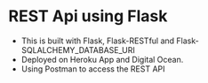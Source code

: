 # REST Api using Flask

* This is built with Flask, Flask-RESTful and Flask-SQLALCHEMY_DATABASE_URI
* Deployed on Heroku App and Digital Ocean.
* Using Postman to access the REST API

